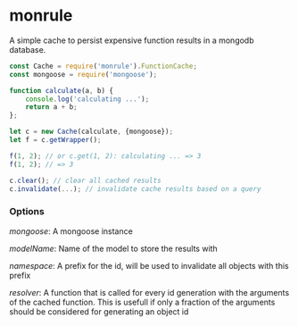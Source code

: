 # monrule
A simple cache to persist expensive function results in a mongodb database.

```js
const Cache = require('monrule').FunctionCache;
const mongoose = require('mongoose');

function calculate(a, b) {
	console.log('calculating ...');
	return a + b;
};

let c = new Cache(calculate, {mongoose});
let f = c.getWrapper();

f(1, 2); // or c.get(1, 2): calculating ... => 3
f(1, 2); // => 3

c.clear(); // clear all cached results
c.invalidate(...); // invalidate cache results based on a query
```
### Options

*mongoose*: A mongoose instance

*modelName*: Name of the model to store the results with

*namespace*: A prefix for the id, will be used to invalidate all objects with this prefix

*resolver*: A function that is called for every id generation with the arguments of the cached function. This is
usefull if only a fraction of the arguments should be considered for generating an object id